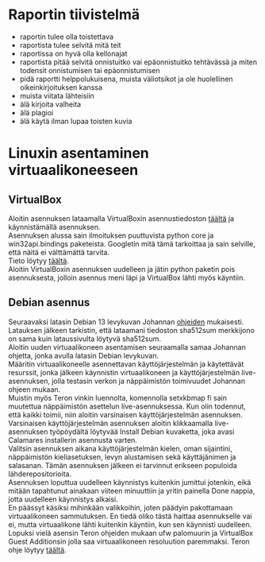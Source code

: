 # Raportin tiivistelmä

- raportin tulee olla toistettava
- raportista tulee selvitä mitä teit
- raportissa on hyvä olla kellonajat
- raportista pitää selvitä onnistuitko vai epäonnistuitko tehtävässä ja miten todensit onnistumisen tai epäonnistumisen
- pidä raportti helppolukuisena, muista väliotsikot ja ole huolellinen oikeinkirjoituksen kanssa
- muista viitata lähteisiin
- älä kirjoita valheita
- älä plagioi
- älä käytä ilman lupaa toisten kuvia

# Linuxin asentaminen virtuaalikoneeseen

## VirtualBox
Aloitin asennuksen lataamalla VirtualBoxin asennustiedoston [täältä](https://www.virtualbox.org/wiki/Downloads) ja käynnistämällä asennuksen.  
Asennuksen alussa sain ilmoituksen puuttuvista python core ja win32api.bindings paketeista. Googletin mitä tämä tarkoittaa ja sain selville, että näitä ei välttämättä tarvita.  
Tieto löytyy [täältä](https://forums.virtualbox.org/viewtopic.php?t=108582).  
Aloitin VirtualBoxin asennuksen uudelleen ja jätin python paketin pois asennuksesta, jolloin asennus meni läpi ja VirtualBox lähti myös käyntiin.  

## Debian asennus
Seuraavaksi latasin Debian 13 levykuvan Johannan [ohjeiden](https://github.com/johannaheinonen/johanna-test-repo/blob/main/linux-20082025.md) mukaisesti.  
Latauksen jälkeen tarkistin, että lataamani tiedoston sha512sum merkkijono on sama kuin lataussivulta löytyvä sha512sum.  
Aloitin uuden virtuaalikoneen asentamisen seuraamalla samaa Johannan ohjetta, jonka avulla latasin Debian levykuvan.  
Määritin virtuaalikoneelle asennettavan käyttöjärjestelmän ja käytettävät resurssit, jonka jälkeen käynnistin virtuaalikoneen ja käyttöjärjestelmän live-asennuksen, jolla testasin verkon ja näppäimistön toimivuudet Johannan ohjeen mukaan.  
Muistin myös Teron vinkin luennolta, komennolla setxkbmap fi sain muutettua näppäimistön asettelun live-asennuksessa. Kun olin todennut, että kaikki toimii, niin aloitin varsinaisen käyttöjärjestelmän asennuksen.  
Varsinaisen käyttöjärjestelmän asennuksen aloitin klikkaamalla live-asennuksen työpöydältä löytyvää Install Debian kuvaketta, joka avasi Calamares installerin asennusta varten.  
Valitsin asennuksen aikana käyttöjärjestelmän kielen, oman sijaintini, näppäimistön kieliasetuksen, levyn alustamisen sekä käyttäjänimen ja salasanan. Tämän asennuksen jälkeen ei tarvinnut erikseen populoida lähderepositorioita.  
Asennuksen loputtua uudelleen käynnistys kuitenkin jumittui jotenkin, eikä mitään tapahtunut ainakaan viiteen minuuttiin ja yritin painella Done nappia, jotta uudelleen käynnistys alkaisi.  
En päässyt käsiksi mihinkään valikkoihin, joten päädyin pakottamaan virtuaalikoneen sammutuksen. En tiedä oliko tästä haittaa asennukselle vai ei, mutta virtuaalikone lähti kuitenkin käyntiin, kun sen käynnisti uudelleen.  
Lopuksi vielä asensin Teron ohjeiden mukaan ufw palomuurin ja VirtualBox Guest Additionsin jolla saa virtuaalikoneen resoluution paremmaksi. Teron ohje löytyy [täältä](https://terokarvinen.com/2021/install-debian-on-virtualbox/).
